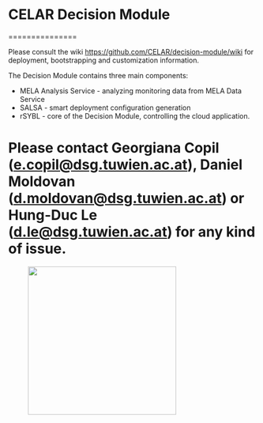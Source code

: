 <h1>CELAR Decision Module</h1>
===============

Please consult the wiki https://github.com/CELAR/decision-module/wiki for deployment, bootstrapping and customization information.

The Decision Module contains three main components:
- MELA Analysis Service - analyzing monitoring data from MELA Data Service
- SALSA - smart deployment configuration generation
- rSYBL - core of the Decision Module, controlling the cloud application.

Please contact Georgiana Copil (e.copil@dsg.tuwien.ac.at), Daniel Moldovan (d.moldovan@dsg.tuwien.ac.at) or Hung-Duc Le (d.le@dsg.tuwien.ac.at) for any kind of issue.
=================
<figure>
<img src="http://www.celarcloud.eu/wp-content/uploads/2012/12/Celar.png" width="300px" >
</figure> 
